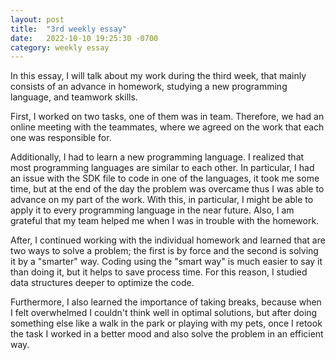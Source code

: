 ```yaml
---
layout: post
title:  "3rd weekly essay"
date:   2022-10-10 19:25:30 -0700
category: weekly essay
---
```


In this essay, I will talk about my work during the third week, that mainly consists of an advance in homework, studying a new programming language, and teamwork skills.

First, I worked on two tasks, one of them was in team. Therefore, we had an online meeting with the teammates, where we agreed on the work that each one was responsible for.

Additionally, I had to learn a new programming language. I realized that most programming languages are similar to each other. In particular, I had an issue with the SDK file to code in one of the languages, it took me some time, but at the end of the day the problem was overcame thus I was able to advance on my part of the work. With this, in particular, I might be able to apply it to every programming language in the near future. Also, I am grateful that my team helped me when I was in trouble with the homework.

After, I continued working with the individual homework and learned that are two ways to solve a problem; the first is by force and the second is solving it by a "smarter" way. Coding using the "smart way" is much easier to say it than doing it, but it helps to save process time. For this reason, I studied data structures deeper to optimize the code. 

Furthermore, I also learned the importance of taking breaks, because when I felt overwhelmed I couldn't think well in optimal solutions, but after doing something else like a walk in the park or playing with my pets, once I retook the task I worked in a better mood and also solve the problem in an efficient way.